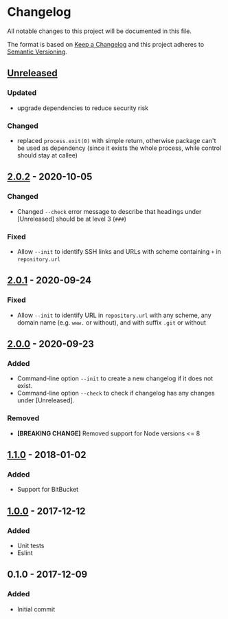 # Changelog
All notable changes to this project will be documented in this file.

The format is based on [Keep a Changelog](http://keepachangelog.com/en/1.0.0/)
and this project adheres to [Semantic Versioning](http://semver.org/spec/v2.0.0.html).

## [Unreleased]
### Updated
- upgrade dependencies to reduce security risk

### Changed
- replaced `process.exit(0)` with simple return, otherwise package can't be used as dependency (since it exists the whole process, while control should stay at callee)

## [2.0.2] - 2020-10-05
### Changed
- Changed `--check` error message to describe that headings under \[Unreleased\] should be at level 3 (`###`)

### Fixed
- Allow `--init` to identify SSH links and URLs with scheme containing `+` in `repository.url`

## [2.0.1] - 2020-09-24
### Fixed
- Allow `--init` to identify URL in `repository.url` with any scheme, any domain name (e.g. `www.` or without), and with suffix `.git` or without

## [2.0.0] - 2020-09-23
### Added
- Command-line option `--init` to create a new changelog if it does not exist.
- Command-line option `--check` to check if changelog has any changes under \[Unreleased\].

### Removed
- **[BREAKING CHANGE]** Removed support for Node versions <= 8

## [1.1.0] - 2018-01-02
### Added
- Support for BitBucket

## [1.0.0] - 2017-12-12
### Added
- Unit tests
- Eslint

## 0.1.0 - 2017-12-09
### Added
- Initial commit

[Unreleased]: https://github.com/nikolajevp/changelog-updater/compare/v2.0.2...HEAD
[2.0.2]: https://github.com/nikolajevp/changelog-updater/compare/v2.0.1...v2.0.2
[2.0.1]: https://github.com/nikolajevp/changelog-updater/compare/v2.0.0...v2.0.1
[2.0.0]: https://github.com/nikolajevp/changelog-updater/compare/v1.1.0...v2.0.0
[1.1.0]: https://github.com/nikolajevp/changelog-updater/compare/v1.0.0...v1.1.0
[1.0.0]: https://github.com/nikolajevp/changelog-updater/compare/v0.1.0...v1.0.0
